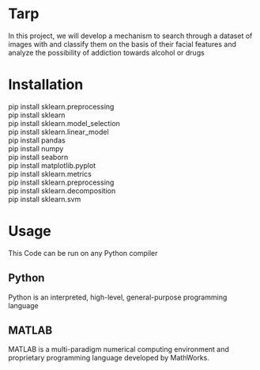 # Tarp
In this project, we will develop a mechanism to search through a dataset of images with and classify them on the basis of their facial features and analyze the possibility of addiction towards alcohol or drugs
# Installation #
pip install sklearn.preprocessing\
pip install sklearn\
pip install sklearn.model_selection\
pip install sklearn.linear_model \
pip install pandas\
pip install numpy\
pip install seaborn\
pip install matplotlib.pyplot\
pip install sklearn.metrics\
pip install sklearn.preprocessing \
pip install sklearn.decomposition\
pip install sklearn.svm
# Usage #
This Code can be run on any Python compiler
## Python ##
Python is an interpreted, high-level, general-purpose programming language
## MATLAB ##
MATLAB is a multi-paradigm numerical computing environment and proprietary programming language developed by MathWorks.
